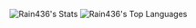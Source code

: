 ![Rain436's Stats](https://github-readme-stats.vercel.app/api?username=Rain436&theme=tokyonight&show_icons=true&hide_border=true&count_private=true)
![Rain436's Top Languages](https://github-readme-stats.vercel.app/api/top-langs/?username=Rain436&theme=tokyonight&show_icons=true&hide_border=true&layout=compact)

